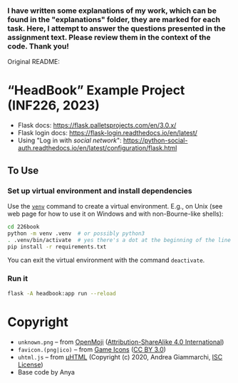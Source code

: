 <h3>I have written some explanations of my work, which can be found in the "explanations" folder, they are marked for each task. Here, I attempt to answer the questions presented in the assignment text. Please review them in the context of the code. Thank you!</h3>

Original README:
# “HeadBook” Example Project (INF226, 2023)

* Flask docs: https://flask.palletsprojects.com/en/3.0.x/
* Flask login docs: https://flask-login.readthedocs.io/en/latest/
* Using "Log in with *social network*": https://python-social-auth.readthedocs.io/en/latest/configuration/flask.html

## To Use

### Set up virtual environment and install dependencies

Use the [`venv`](https://docs.python.org/3/library/venv.html) command to create a virtual environment. E.g., on Unix (see web page for how to use it on Windows and with non-Bourne-like shells):

```sh
cd 226book
python -m venv .venv  # or possibly python3
. .venv/bin/activate  # yes there's a dot at the beginning of the line
pip install -r requirements.txt
```

You can exit the virtual environment with the command `deactivate`.

### Run it

```sh
flask -A headbook:app run --reload
```

# Copyright

* `unknown.png` – from [OpenMoji](https://openmoji.org/about/) ([Attribution-ShareAlike 4.0 International](https://creativecommons.org/licenses/by-sa/4.0/))
* `favicon.(png|ico)` – from [Game Icons](https://game-icons.net/1x1/skoll/knockout.html) ([CC BY 3.0](http://creativecommons.org/licenses/by/3.0/))
* `uhtml.js` – from [µHTML](https://github.com/WebReflection/uhtml) (Copyright (c) 2020, Andrea Giammarchi, [ISC License](https://opensource.org/license/isc-license-txt/))
* Base code by Anya
